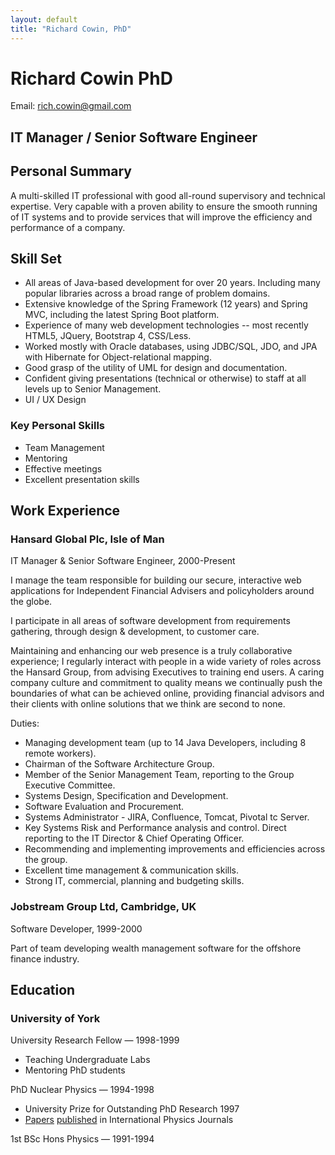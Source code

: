 ```yaml
---
layout: default
title: "Richard Cowin, PhD"
---
```


# Richard Cowin PhD

Email: <a href="mailto:rich.cowin@gmail.com">rich.cowin@gmail.com</a>

## IT Manager / Senior Software Engineer

## Personal Summary
A multi-skilled IT professional with good all-round supervisory and technical expertise. Very capable with a proven ability to ensure the smooth running of IT systems and to provide services that will improve the efficiency and performance of a company.

## Skill Set
* All areas of Java-based development for over 20 years. Including many popular libraries across a broad range of problem domains. 
* Extensive knowledge of the Spring Framework (12 years) and Spring MVC, including the latest Spring Boot platform.
* Experience of many web development technologies -- most recently HTML5, JQuery, Bootstrap 4, CSS/Less.
* Worked mostly with Oracle databases, using JDBC/SQL, JDO, and JPA with Hibernate for Object-relational mapping.
* Good grasp of the utility of UML for design and documentation.
* Confident giving presentations (technical or otherwise) to staff at all levels up to Senior Management.
* UI / UX Design

### Key Personal Skills
* Team Management
* Mentoring
* Effective meetings
* Excellent presentation skills

## Work Experience

### Hansard Global Plc, Isle of Man
IT Manager & Senior Software Engineer, 2000-Present

I manage the team responsible for building our secure, interactive web applications for Independent Financial Advisers and policyholders around the globe.
 
I participate in all areas of software development from requirements gathering, through design & development, to customer care.
 
Maintaining and enhancing our web presence is a truly collaborative experience; I regularly interact with people in a wide variety of roles across the Hansard Group, from advising Executives to training end users. A caring company culture and commitment to quality means we continually push the boundaries of what can be achieved online, providing financial advisors and their clients with online solutions that we think are second to none.
 
Duties:
* Managing development team (up to 14 Java Developers, including 8 remote workers).
* Chairman of the Software Architecture Group.
* Member of the Senior Management Team, reporting to the Group Executive Committee.
* Systems Design, Specification and Development.
* Software Evaluation and Procurement.
* Systems Administrator - JIRA, Confluence, Tomcat, Pivotal tc Server.
* Key Systems Risk and Performance analysis and control.
Direct reporting to the IT Director & Chief Operating Officer.
* Recommending and implementing improvements and efficiencies across the group.
* Excellent time management & communication skills.
* Strong IT, commercial, planning and budgeting skills.

### Jobstream Group Ltd, Cambridge, UK
Software Developer, 1999-2000

Part of team developing wealth management software for the offshore finance industry.

## Education
 
### University of York
University Research Fellow — 1998-1999

* Teaching Undergraduate Labs
* Mentoring PhD students
 
PhD Nuclear Physics — 1994-1998
* University Prize for Outstanding PhD Research 1997
* [Papers](http://www.sciencedirect.com/science/article/pii/S0168900297009741) [published](http://www.sciencedirect.com/science/article/pii/S0168900298011759) in International Physics Journals
 
1st BSc Hons Physics — 1991-1994
